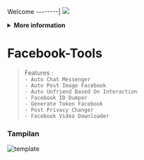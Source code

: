 Welcome
--------|
![](https://media.tenor.com/iVCiM9W7cvYAAAAd/welcome.gif)

<details>
  <summary><b>More information</b></summary>

#### ★ Social Accounts ★
<a href="https://www.facebook.com/100013275378835"><img src="https://raw.githubusercontent.com/Dumai-991/Dumai-991/main/Image/images.png" alt="alt text" width="75" height="75"></a>
```
Terima Kasih Kepada
- Dapunta Khurayra X
Karena Telah Menjadikan Saya Sebagai Pemegang Script Ini 
```
# ✭ Facebook-Tools
### Made With ❤️ By Dapunta Khurayra X
```
Author:
- Dapunta Khurayra X
```
### ⇨  Fitur Login
```
[✯] Login Cookies   
```
### ⇨  Install Script Di Termux
```python
termux-change-repo
pkg install python git -y
git clone https://github.com/Shishigami-X/facebook-tools
cd facebook-tools
pip3 install -r requirements.txt
git pull
```
* **Untuk Jalankan Script Bisa DiKetik :(To run the script, you can type:)**
* ```python "File Yang Ingin Di Jalankan"```
* ``` Contoh :python dump-id.py ```

* **Untuk Stop Script Tekan : (To Stop Script Press :)**
* ```CTRL + Z```

** JANGAN LUPA KASIH BINTANG **

** DON'T FORGET TO GIVE STARS **
</details>

# Facebook-Tools  
>Features :  
```- Auto Chat Messenger```  
```- Auto Post Image Facebook```  
```- Auto Unfriend Based On Interaction```  
```- Facebook ID Dumper```  
```- Generate Token Facebook```  
```- Post Privacy Changer```  
```- Facebook Video Downloader```

### Tampilan
![template](https://github.com/Shishigami-X/Facebook-Toolls/blob/main/assets/320306225_1559768411167621_7271697823235979333_n.jpg)
